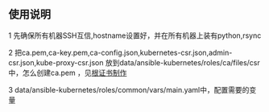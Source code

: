 
## 使用说明
1 先确保所有机器SSH互信,hostname设置好，并在所有机器上装有python,rsync

2 把ca.pem,ca-key.pem,ca-config.json,kubernetes-csr.json,admin-csr.json,kube-proxy-csr.json 放到data/ansible-kubernetes/roles/ca/files/csr 中，怎么创建ca.pem ，见[根证书制作](https://github.com/x2y2/kubernetes/blob/master/doc/cert.md)

3 data/ansible-kubernetes/roles/common/vars/main.yaml中，配置需要的变量


